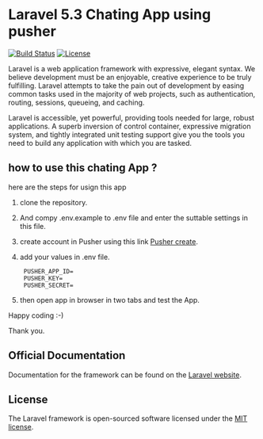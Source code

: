 
# Laravel 5.3 Chating App using pusher

[![Build Status](https://travis-ci.org/laravel/framework.svg)](https://travis-ci.org/laravel/framework)
[![License](https://poser.pugx.org/laravel/framework/license.svg)](https://packagist.org/packages/laravel/framework)

Laravel is a web application framework with expressive, elegant syntax. We believe development must be an enjoyable, creative experience to be truly fulfilling. Laravel attempts to take the pain out of development by easing common tasks used in the majority of web projects, such as authentication, routing, sessions, queueing, and caching.

Laravel is accessible, yet powerful, providing tools needed for large, robust applications. A superb inversion of control container, expressive migration system, and tightly integrated unit testing support give you the tools you need to build any application with which you are tasked.

## how to use this chating App ? 

here are the steps for usign this app

1) clone the repository.

2) And compy .env.example to .env file and enter the suttable settings in this file. 

3) create account in Pusher using this link [Pusher create](https://dashboard.pusher.com/accounts/sign_in).

4) add your values in .env file.

        PUSHER_APP_ID=
        PUSHER_KEY=
        PUSHER_SECRET=
        
 5) then open app in browser in two tabs and test the App.
 
 Happy coding :-)
 
 Thank you.

## Official Documentation

Documentation for the framework can be found on the [Laravel website](http://laravel.com/docs).

## License

The Laravel framework is open-sourced software licensed under the [MIT license](http://opensource.org/licenses/MIT).
